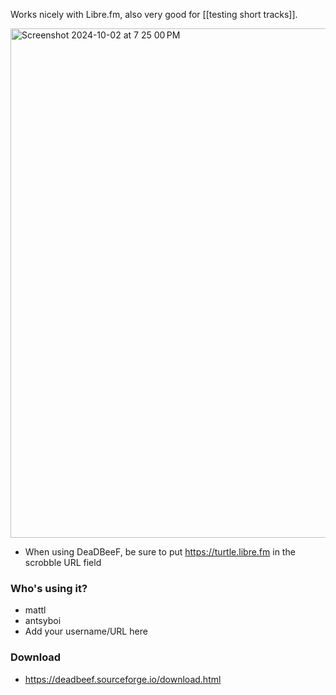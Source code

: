 Works nicely with Libre.fm, also very good for [[testing short tracks]].

<img width="815" alt="Screenshot 2024-10-02 at 7 25 00 PM" alt="Screenshot of DeaDBeeF music player's last.fm plugin settings with turtle.libre.fm in the scrobble URL field" src="https://github.com/user-attachments/assets/76f2c507-4808-4451-9060-04dc6027b722">

* When using DeaDBeeF, be sure to put https://turtle.libre.fm in the scrobble URL field

### Who's using it?

* mattl
* antsyboi
* Add your username/URL here

### Download

* https://deadbeef.sourceforge.io/download.html
